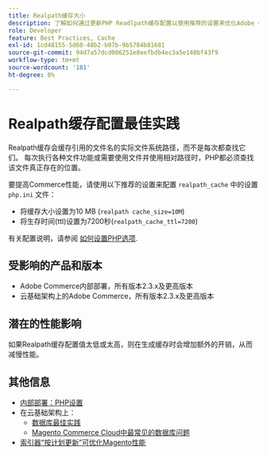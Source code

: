 ```yaml
---
title: Realpath缓存大小
description: 了解如何通过更新PHP Readlpath缓存配置以使用推荐的设置来优化Adobe Commerce性能。
role: Developer
feature: Best Practices, Cache
exl-id: 1cd48155-5d60-48b2-b07b-9b5784b81681
source-git-commit: 94d7a57dcd006251e8eefbdb4ec3a5e140bf43f9
workflow-type: tm+mt
source-wordcount: '181'
ht-degree: 0%

---
```


# Realpath缓存配置最佳实践

Realpath缓存会缓存引用的文件名的实际文件系统路径，而不是每次都查找它们。 每次执行各种文件功能或需要使用文件并使用相对路径时，PHP都必须查找该文件真正存在的位置。

要提高Commerce性能，请使用以下推荐的设置来配置 `realpath_cache` 中的设置 `php.ini` 文件：

- 将缓存大小设置为10 MB (`realpath cache_size=10M`)
- 将生存时间(ttl)设置为7200秒(`realpath_cache_ttl=7200`)

有关配置说明，请参阅 [如何设置PHP选项](../../../installation/prerequisites/php-settings.md#how-to-set-php-options).

## 受影响的产品和版本

- Adobe Commerce内部部署，所有版本2.3.x及更高版本
- 云基础架构上的Adobe Commerce，所有版本2.3.x及更高版本

## 潜在的性能影响

如果Realpath缓存配置值太低或太高，则在生成缓存时会增加额外的开销，从而减慢性能。

## 其他信息

- [内部部署：PHP设置](../../../performance/software.md#php-settings)
- 在云基础架构上：
   - [数据库最佳实践](database-on-cloud.md)
   - [Magento Commerce Cloud中最常见的数据库问题](../maintenance/resolve-database-performance-issues.md)
- [索引器“按计划更新”可优化Magento性能](../maintenance/indexer-configuration.md)

